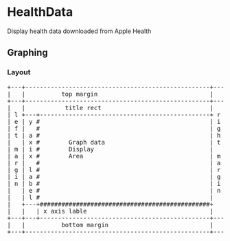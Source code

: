 # HealthData

Display health data downloaded from Apple Health

## Graphing

### Layout
<pre>
+---+---------------------------------------------------+---+
|   |          top margin                               |   |
+---+---------------------------------------------------+---+
|   |           title rect                              |   |
| l +---+-----------------------------------------------+ r |
| e | y #                                               | i |
| f |   #                                               | g |
| t | a #                                               | h |
|   | x #        Graph data                             | t |
| m | i #        Display                                |   |
| a | x #        Area                                   | m |
| r |   #                                               | a |
| g | l #                                               | r |
| i | a #                                               | g |
| n | b #                                               | i |
|   | e #                                               | n |
|   | l #                                               |   |
|   +---+###############################################+   +
|   |   | x axis lable                                  |   |
+---+---+-----------------------------------------------+---+
|   |          bottom margin                            |   |
+---+---------------------------------------------------+---+
</pre>